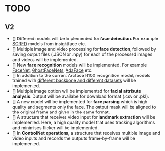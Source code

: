 # TODO
## V2
- [] Different models will be implemented for **face detection**. For example [SCRFD](https://github.com/deepinsight/insightface/tree/master/detection/scrfd) models from insightface etc.
- [] Multiple image and video processing for **face detection**, followed by saving output files (.JSON or .npy) for each of the processed images and videos will be implemented.
- [] New **face recognition** models will be implemented. For example [FaceNet](https://github.com/davidsandberg/facenet), [GhostFaceNets](https://github.com/HamadYA/GhostFaceNets), [AdaFace](https://github.com/mk-minchul/adaface) etc.
- [] In addition to the current Arcface R100 recognition model, models trained with [different backbone and different datasets](https://github.com/deepinsight/insightface/tree/master/recognition/arcface_torch#1-training-on-single-host-gpu) will be implemented.
- [] Multiple image option will be implemented for **facial attribute analysis**. Output will be availabe for download format (.csv or .pkl).
- [] A new model will be implemented for **face parsing** which is high quality and segments only the face. The output mask will be aligned to the original frame and given in the same format.
- [] A structure that receives video input for **landmark extraction** will be implemented. Here, a high quality model that uses tracking algorithms and minimises flicker will be implemented.
- [] In **ControlNet operations**, a structure that receives multiple image and video inputs and records the outputs frame-by-frame will be implemented. 